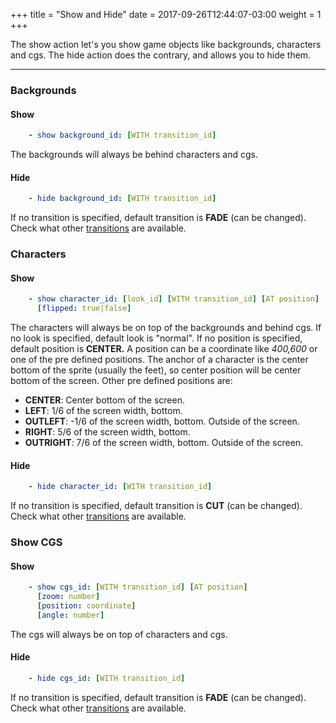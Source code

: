 +++
title = "Show and Hide"
date =  2017-09-26T12:44:07-03:00
weight = 1
+++

The show action let's you show game objects like backgrounds, characters and cgs. The hide action does the contrary, and allows you to hide them.

---
### Backgrounds

#### Show
```yaml
    - show background_id: [WITH transition_id]
```

The backgrounds will always be behind characters and cgs. 

#### Hide
```yaml
    - hide background_id: [WITH transition_id]
```
If no transition is specified, default transition is **FADE** (can be changed). Check what other [transitions](../transitions/) are available.

### Characters

#### Show
```yaml
    - show character_id: [look_id] [WITH transition_id] [AT position]
      [flipped: true|false]
```

The characters will always be on top of the backgrounds and behind cgs. 
If no look is specified, default look is "normal".
If no position is specified, default position is **CENTER.** A position can be a coordinate like _400,600_ or one of the pre defined positions. The anchor of a character is the center bottom of the sprite (usually the feet), so center position will be center bottom of the screen. Other pre defined positions are:

  * **CENTER**: Center bottom of the screen.
  * **LEFT**: 1/6 of the screen width, bottom.
  * **OUTLEFT**: -1/6 of the screen width, bottom. Outside of the screen.
  * **RIGHT**: 5/6 of the screen width, bottom. 
  * **OUTRIGHT**: 7/6 of the screen width, bottom. Outside of the screen.


#### Hide
```yaml
    - hide character_id: [WITH transition_id]
```

If no transition is specified, default transition is **CUT** (can be changed). Check what other [transitions](../transitions/) are available.

### Show CGS

#### Show
```yaml
    - show cgs_id: [WITH transition_id] [AT position]
      [zoom: number]
      [position: coordinate]
      [angle: number]
```

The cgs will always be on top of characters and cgs. 

#### Hide
```yaml
    - hide cgs_id: [WITH transition_id]
```

If no transition is specified, default transition is **FADE** (can be changed). Check what other [transitions](../transitions/) are available.